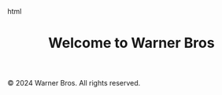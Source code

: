 html
<!DOCTYPE html>
<html>
<head>
  <title>Warner Bros</title>
</head>
<body>
  <header>
    <h1>Welcome to Warner Bros</h1>
  </header>

  <nav>
    <!-- Add navigation links here -->
  </nav>

  <main>
    <!-- Add main content here -->
  </main>

  <footer>
    <p>&copy; 2024 Warner Bros. All rights reserved.</p>
  </footer>
</body>
</html>
